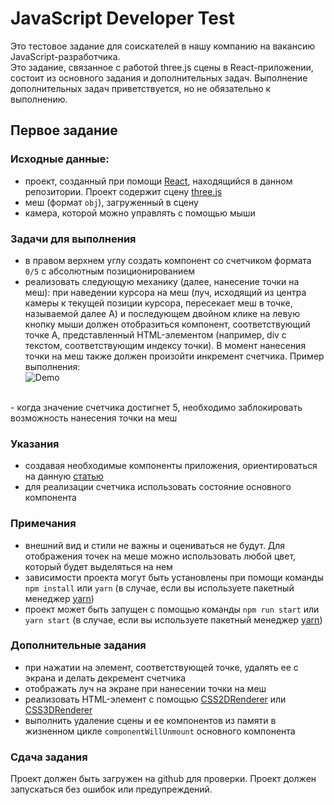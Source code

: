 # JavaScript Developer Test

Это тестовое задание для соискателей в нашу компанию на вакансию JavaScript-разработчика. <br>
Это задание, связанное с работой three.js сцены в React-приложении, состоит из основного задания и дополнительных задач. Выполнение дополнительных задач приветствуется, но не обязательно к выполнению.

## Первое задание

### Исходные данные:

- проект, созданный при помощи [React](https://github.com/facebook/react), находящийся в данном репозитории. Проект содержит сцену [three.js](https://github.com/mrdoob/three.js)
- меш (формат `obj`), загруженный в сцену
- камера, которой можно управлять с помощью мыши

### Задачи для выполнения

- в правом верхнем углу создать компонент со счетчиком формата `0/5` с абсолютным позиционированием
- реализовать следующую механику (далее, нанесение точки на меш): при наведении курсора на меш (луч, исходящий из центра камеры к текущей позиции курсора, пересекает меш в точке, называемой далее A) и последующем двойном клике на левую кнопку мыши должен отобразиться компонент, соответствующий точке А, представленный HTML-элементом (например, div с текстом, соответствующим индексу точки). В момент нанесения точки на меш также должен произойти инкремент счетчика. Пример выполнения: <br>
![Demo](marker-demo.gif)
<br>
- когда значение счетчика достигнет 5, необходимо заблокировать возможность нанесения точки на меш

### Указания

- создавая необходимые компоненты приложения, ориентироваться на данную [статью](https://medium.com/@dan_abramov/smart-and-dumb-components-7ca2f9a7c7d0)
- для реализации счетчика использовать состояние основного компонента

### Примечания

- внешний вид и стили не важны и оцениваться не будут. Для отображения точек на меше можно использовать любой цвет, который будет выделяться на нем
- зависимости проекта могут быть установлены при помощи команды `npm install` или `yarn` (в случае, если вы используете пакетный менеджер [yarn](https://yarnpkg.com))
- проект может быть запущен с помощью команды `npm run start` или `yarn start` (в случае, если вы используете пакетный менеджер [yarn](https://yarnpkg.com))

### Дополнительные задания

- при нажатии на элемент, соответствующей точке, удалять ее с экрана и делать декремент счетчика
- отображать луч на экране при нанесении точки на меш
- реализовать HTML-элемент с помощью [CSS2DRenderer](https://threejs.org/docs/index.html#examples/en/renderers/CSS2DRenderer) или [CSS3DRenderer](https://threejs.org/docs/index.html#examples/en/renderers/CSS3DRenderer)
- выполнить удаление сцены и ее компонентов из памяти в жизненном цикле `componentWillUnmount` основного компонента

### Сдача задания

Проект должен быть загружен на github для проверки. Проект должен запускаться без ошибок или предупреждений.

